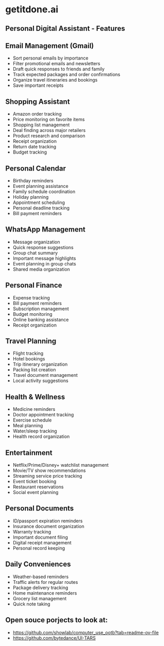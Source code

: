 # getitdone.ai

## Personal Digital Assistant - Features

## Email Management (Gmail)
- Sort personal emails by importance
- Filter promotional emails and newsletters
- Draft quick responses to friends and family
- Track expected packages and order confirmations
- Organize travel itineraries and bookings
- Save important receipts

## Shopping Assistant
- Amazon order tracking
- Price monitoring on favorite items
- Shopping list management
- Deal finding across major retailers
- Product research and comparison
- Receipt organization
- Return date tracking
- Budget tracking

## Personal Calendar
- Birthday reminders
- Event planning assistance
- Family schedule coordination
- Holiday planning
- Appointment scheduling
- Personal deadline tracking
- Bill payment reminders

## WhatsApp Management
- Message organization
- Quick response suggestions
- Group chat summary
- Important message highlights
- Event planning in group chats
- Shared media organization

## Personal Finance
- Expense tracking
- Bill payment reminders
- Subscription management
- Budget monitoring
- Online banking assistance
- Receipt organization

## Travel Planning
- Flight tracking
- Hotel bookings
- Trip itinerary organization
- Packing list creation
- Travel document management
- Local activity suggestions

## Health & Wellness
- Medicine reminders
- Doctor appointment tracking
- Exercise schedule
- Meal planning
- Water/sleep tracking
- Health record organization

## Entertainment
- Netflix/Prime/Disney+ watchlist management
- Movie/TV show recommendations
- Streaming service price tracking
- Event ticket booking
- Restaurant reservations
- Social event planning

## Personal Documents
- ID/passport expiration reminders
- Insurance document organization
- Warranty tracking
- Important document filing
- Digital receipt management
- Personal record keeping

## Daily Conveniences
- Weather-based reminders
- Traffic alerts for regular routes
- Package delivery tracking
- Home maintenance reminders
- Grocery list management
- Quick note taking


## Open souce porjects to look at:
- https://github.com/showlab/computer_use_ootb?tab=readme-ov-file
- https://github.com/bytedance/UI-TARS
